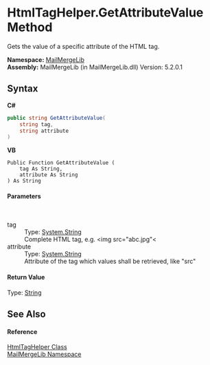 # HtmlTagHelper.GetAttributeValue Method 
 

Gets the value of a specific attribute of the HTML tag.

**Namespace:**&nbsp;<a href="31c6ebbe-d683-7561-7308-5a5ee1f76bf5">MailMergeLib</a><br />**Assembly:**&nbsp;MailMergeLib (in MailMergeLib.dll) Version: 5.2.0.1

## Syntax

**C#**<br />
``` C#
public string GetAttributeValue(
	string tag,
	string attribute
)
```

**VB**<br />
``` VB
Public Function GetAttributeValue ( 
	tag As String,
	attribute As String
) As String
```


#### Parameters
&nbsp;<dl><dt>tag</dt><dd>Type: <a href="http://msdn2.microsoft.com/en-us/library/s1wwdcbf" target="_blank">System.String</a><br />Complete HTML tag, e.g. <img src="abc.jpg"<</dd><dt>attribute</dt><dd>Type: <a href="http://msdn2.microsoft.com/en-us/library/s1wwdcbf" target="_blank">System.String</a><br />Attribute of the tag which values shall be retrieved, like "src"</dd></dl>

#### Return Value
Type: <a href="http://msdn2.microsoft.com/en-us/library/s1wwdcbf" target="_blank">String</a><br />

## See Also


#### Reference
<a href="4d4a7a72-8247-db1a-0df5-89cb79f3ad4a">HtmlTagHelper Class</a><br /><a href="31c6ebbe-d683-7561-7308-5a5ee1f76bf5">MailMergeLib Namespace</a><br />